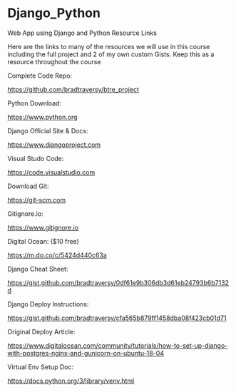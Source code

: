 # Django_Python
Web App using Django and Python
Resource Links

Here are the links to many of the resources we will use in this course including the full project and 2 of my own custom Gists. Keep this as a resource throughout the course



Complete Code Repo:

https://github.com/bradtraversy/btre_project



Python Download:

https://www.python.org



Django Official Site & Docs:

https://www.djangoproject.com



Visual Studo Code:

https://code.visualstudio.com



Download Git:

https://git-scm.com



Gitignore.io:

https://www.gitignore.io



Digital Ocean: ($10 free)

https://m.do.co/c/5424d440c63a



Django Cheat Sheet:

https://gist.github.com/bradtraversy/0df61e9b306db3d61eb24793b6b7132d



Django Deploy Instructions:

https://gist.github.com/bradtraversy/cfa565b879ff1458dba08f423cb01d71



Original Deploy Article:

https://www.digitalocean.com/community/tutorials/how-to-set-up-django-with-postgres-nginx-and-gunicorn-on-ubuntu-18-04



Virtual Env Setup Doc:

https://docs.python.org/3/library/venv.html
